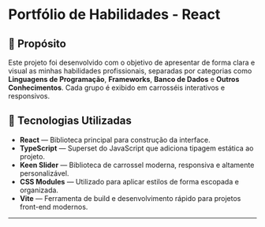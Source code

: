 # Portfólio de Habilidades - React

## 📌 Propósito

Este projeto foi desenvolvido com o objetivo de apresentar de forma clara e visual as minhas habilidades profissionais, separadas por categorias como **Linguagens de Programação**, **Frameworks**, **Banco de Dados** e **Outros Conhecimentos**. Cada grupo é exibido em carrosséis interativos e responsivos.

## 🚀 Tecnologias Utilizadas

- **React** — Biblioteca principal para construção da interface.
- **TypeScript** — Superset do JavaScript que adiciona tipagem estática ao projeto.
- **Keen Slider** — Biblioteca de carrossel moderna, responsiva e altamente personalizável.
- **CSS Modules** — Utilizado para aplicar estilos de forma escopada e organizada.
- **Vite** — Ferramenta de build e desenvolvimento rápido para projetos front-end modernos.

---


